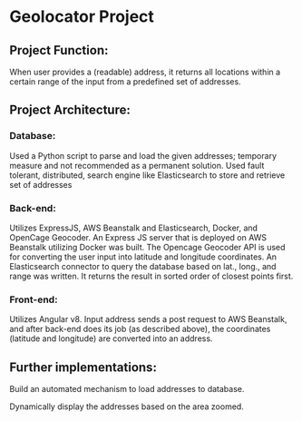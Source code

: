 # Geolocator Project
## Project Function:
When user provides a (readable) address, it returns all locations within a certain range of the input from a predefined set of addresses. 

## Project Architecture:
### Database:
Used a Python script to parse and load the given addresses; temporary measure and not recommended as a permanent solution.
Used fault tolerant, distributed, search engine like Elasticsearch to store and retrieve set of addresses 

### Back-end:
Utilizes ExpressJS, AWS Beanstalk and Elasticsearch, Docker, and OpenCage Geocoder.
An Express JS server that is deployed on AWS Beanstalk utilizing Docker was built.
The Opencage Geocoder API is used for converting the user input into latitude and longitude coordinates.
An Elasticsearch connector to query the database based on lat., long., and range was written. It returns the result in sorted order of closest points first.

### Front-end:
Utilizes Angular v8.
Input address sends a post request to AWS Beanstalk, and after back-end does its job (as described above), the coordinates (latitude and longitude) are converted into an address.

## Further implementations:

Build an automated mechanism to load addresses to database.

Dynamically display the addresses based on the area zoomed.

